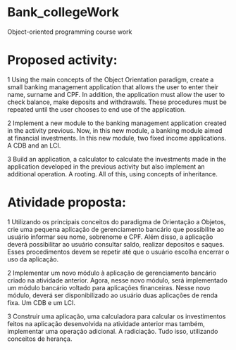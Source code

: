 # Bank_collegeWork
Object-oriented programming course work

# Proposed activity:
1 Using the main concepts of the Object Orientation paradigm, create a small
banking management application that allows the user to enter their name, surname
and CPF. In addition, the application must allow the user to check balance, make deposits
and withdrawals. These procedures must be repeated until the user chooses to end use of the
application.

2 Implement a new module to the banking management application created in the activity
previous. Now, in this new module, a banking module aimed at
financial investments. In this new module, two
fixed income applications. A CDB and an LCI. 

3 Build an application, a calculator to calculate the investments made in the application
developed in the previous activity but also implement an additional operation. A
rooting. All of this, using concepts of inheritance.

# Atividade proposta:
1 Utilizando os principais conceitos do paradigma de Orientação a Objetos, crie uma pequena
aplicação de gerenciamento bancário que possibilite ao usuário informar seu nome, sobrenome
e CPF. Além disso, a aplicação deverá possibilitar ao usuário consultar saldo, realizar depositos
e saques. Esses procedimentos devem se repetir até que o usuário escolha encerrar o uso da
aplicação.

2 Implementar um novo módulo à aplicação de gerenciamento bancário criado na atividade
anterior. Agora, nesse novo módulo, será implementado um módulo bancário voltado para
aplicações financeiras. Nesse novo módulo, deverá ser disponibilizado ao usuário duas
aplicações de renda fixa. Um CDB e um LCI.

3 Construir uma aplicação, uma calculadora para calcular os investimentos feitos na aplicação
desenvolvida na atividade anterior mas também, implementar uma operação adicional. A
radiciação. Tudo isso, utilizando conceitos de herança.
